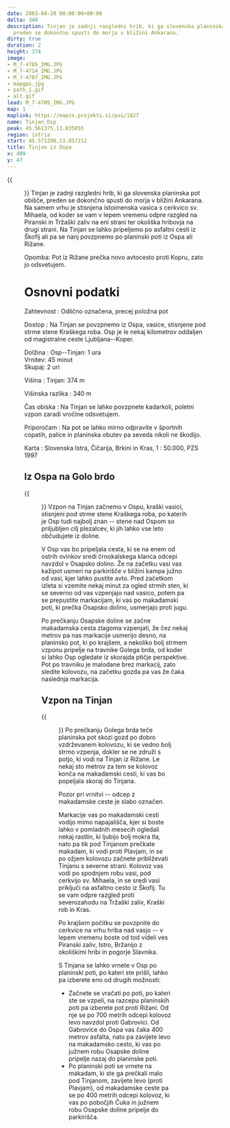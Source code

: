 ```yaml
---
date: 2003-04-20 00:00:00+00:00
delta: 340
description: Tinjan je zadnji razgledni hrib, ki ga slovenska planinska pot obišče
  preden se dokončno spusti do morja v bližini Ankarana.
dirty: true
duration: 2
height: 374
image:
- M_7-4705_IMG.JPG
- M_7-4714_IMG.JPG
- M_7-4707_IMG.JPG
- mapgps.jpg
- path_1.gif
- alt.gif
lead: M_7-4705_IMG.JPG
map: 1
maplink: https://mapzs.projekti.si/poi/1827
name: Tinjan_Osp
peak: 45.561375,13.835055
region: istria
start: 45.571298,13.857212
title: Tinjan iz Ospa
x: 409
y: 47
---
```

{{<figure src="M_7-4705_IMG.JPG" caption="Pogled na Tinjan z Golega brda">}} Tinjan je zadnji razgledni hrib, ki ga slovenska planinska pot obišče, preden se dokončno spusti do morja v bližini Ankarana. Na samem vrhu je stisnjena istoimenska vasica s cerkvico sv. Mihaela, od koder se vam v lepem vremenu odpre razgled na Piranski in Tržaški zaliv na eni strani ter okoliška hribovja na drugi strani. Na Tinjan se lahko pripeljemo po asfaltni cesti iz Škofij ali pa se nanj povzpnemo po planinski poti iz Ospa ali Rižane.

Opomba: Pot iz Rižane prečka novo avtocesto proti Kopru, zato jo odsvetujem.

Osnovni podatki
===============

Zahtevnost
:   Odlično označena, precej položna pot

Dostop
:   Na Tinjan se povzpnemo iz Ospa, vasice, stisnjene pod strme stene Kraškega roba. Osp je le nekaj kilometrov oddaljen od magistralne ceste Ljubljana--Koper.

Dolžina
:   Osp--Tinjan: 1 ura\
    Vrnitev: 45 minut\
    Skupaj: 2 uri

Višina
:   Tinjan: 374 m

Višinska razlika
:   340 m

Čas obiska
:   Na Tinjan se lahko povzpnete kadarkoli, poletni vzpon zaradi vročine odsvetujem.

Priporočam
:   Na pot se lahko mirno odpravite v športnih copatih, palice in planinska obutev pa seveda nikoli ne škodijo.

Karta
:   Slovenska Istra, Čičarija, Brkini in Kras, 1 : 50.000, PZS 1997

Iz Ospa na Golo brdo
--------------------

{{<figure src="M_7-4714_IMG.JPG" caption="Pogled na Osp in steno za njim z Golega brda">}} Vzpon na Tinjan začnemo v Ospu, kraški vasici, stisnjeni pod strme stene Kraškega roba, po katerih je Osp tudi najbolj znan -- stene nad Ospom so priljubljen cilj plezalcev, ki jih lahko vse leto občudujete iz doline.

V Osp vas bo pripeljala cesta, ki se na enem od ostrih ovinkov sredi črnokalskega klanca odcepi navzdol v Osapsko dolino. Že na začetku vasi vas kažipot usmeri na parkirišče v bližini kampa južno od vasi, kjer lahko pustite avto. Pred začetkom izleta si vzemite nekaj minut za ogled strmih sten, ki se severno od vas vzpenjajo nad vasico, potem pa se prepustite markacijam, ki vas po makadamski poti, ki prečka Osapsko dolino, usmerjajo proti jugu.

Po prečkanju Osapske doline se začne makadamska cesta zlagoma vzpenjati, že čez nekaj metrov pa nas markacije usmerijo desno, na planinsko pot, ki po krajšem, a nekoliko bolj strmem vzponu pripelje na travnike Golega brda, od koder si lahko Osp ogledate iz skorajda ptičje perspektive. Pot po travniku je malodane brez markacij, zato sledite kolovozu, na začetku gozda pa vas že čaka naslednja markacija.

Vzpon na Tinjan
---------------

{{<figure src="M_7-4707_IMG.JPG" caption="Cerkev sv. Mihaela vrh Tinjana">}} Po prečkanju Golega brda teče planinska pot skozi gozd po dobro vzdrževanem kolovozu, ki se vedno bolj strmo vzpenja, dokler se ne združi s potjo, ki vodi na Tinjan iz Rižane. Le nekaj sto metrov za tem se kolovoz konča na makadamski cesti, ki vas bo popeljala skoraj do Tinjana.

Pozor pri vrnitvi -- odcep z makadamske ceste je slabo označen.

Markacije vas po makadamski cesti vodijo mimo napajališča, kjer si boste lahko v pomladnih mesecih ogledali nekaj rastlin, ki ljubijo bolj mokra tla, nato pa tik pod Tinjanom prečkate makadam, ki vodi proti Plavjam, in se po ožjem kolovozu začnete približevati Tinjanu s severne strani. Kolovoz vas vodi po spodnjem robu vasi, pod cerkvijo sv. Mihaela, in se sredi vasi priključi na asfaltno cesto iz Škofij. Tu se vam odpre razgled proti severozahodu na Tržaški zaliv, Kraški rob in Kras.

Po krajšem počitku se povzpnite do cerkvice na vrhu hriba nad vasjo -- v lepem vremenu boste od tod videli ves Piranski zaliv, Istro, Bržanijo z okoliškimi hribi in pogorje Slavnika.

S Tinjana se lahko vrnete v Osp po planinski poti, po kateri ste prišli, lahko pa izberete eno od drugih možnosti:

-   Začnete se vračati po poti, po kateri ste se vzpeli, na razcepu planinskih poti pa izberete pot proti Rižani. Od nje se po 700 metrih odcepi kolovoz levo navzdol proti Gabrovici. Od Gabrovice do Ospa vas čaka 400 metrov asfalta, nato pa zavijete levo na makadamsko cesto, ki vas po južnem robu Osapske doline pripelje nazaj do planinske poti.
-   Po planinski poti se vrnete na makadam, ki ste ga prečkali malo pod Tinjanom, zavijete levo (proti Plavjam), od makadamske ceste pa se po 400 metrih odcepi kolovoz, ki vas po pobočjih Čuka in južnem robu Osapske doline pripelje do parkirišča.
